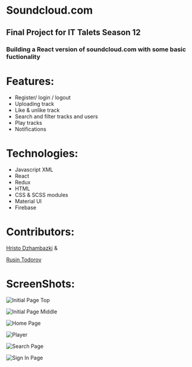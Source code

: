 # Soundcloud.com

## Final Project for IT Talets Season 12

### Building a React version of soundcloud.com with some basic fuctionality

# Features:

* Register/ login / logout 
* Uploading track
* Like & unlike track
* Search and filter tracks and users
* Play tracks
* Notifications

#  Technologies:

 * Javascript XML
 * React
 * Redux
 * HTML
 * CSS & SCSS modules
 * Material UI
 * Firebase

# Contributors: 
[Hristo Dzhambazki](https://github.com/HristoDzhambazki) & 

[Rusin Todorov](https://github.com/RusinTodorov)

# ScreenShots: 
![Initial Page Top](https://i.postimg.cc/9M213M9Y/Initial-Page-Top.png)

![Initial Page Middle](https://i.postimg.cc/Tw2mqWmF/Initial-Page-Middle.png)

![Home Page](https://i.postimg.cc/9XnTZ0fg/Home.png)

![Player](https://postimg.cc/vDKKCTdX)

![Search Page](https://postimg.cc/0MQtBRWL)

![Sign In Page](https://postimg.cc/7GWBvsjb)
